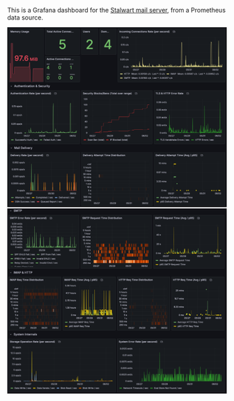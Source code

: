 This is a Grafana dashboard for the [Stalwart mail server](https://stalw.art), from a Prometheus data source.

![Screenshot #1](sh0t1.png)
![Screenshot #2](sh0t2.png)
